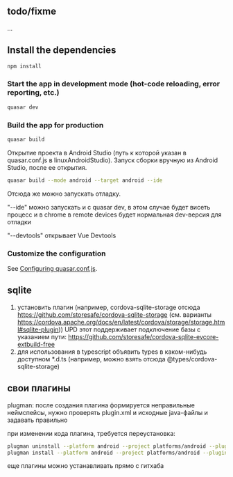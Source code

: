 ## todo/fixme
...

## Install the dependencies
```bash
npm install
```

### Start the app in development mode (hot-code reloading, error reporting, etc.)
```bash
quasar dev
```

### Build the app for production
```bash
quasar build
```

Открытие проекта в Android Studio (путь к которой указан в quasar.conf.js в linuxAndroidStudio).
Запуск сборки вручную из Android Studio, после ее открытия.
```bash
quasar build --mode android --target android --ide
```

Отсюда же можно запускать отладку.

"--ide" можно запускать и с quasar dev, в этом случае будет висеть процесс и в chrome в remote devices будет нормальная dev-версия для отладки

"--devtools" открывает Vue Devtools

### Customize the configuration
See [Configuring quasar.conf.js](https://quasar.dev/quasar-cli/quasar-conf-js).

## sqlite
1. установить плагин (например, cordova-sqlite-storage отсюда https://github.com/storesafe/cordova-sqlite-storage (см. варианты https://cordova.apache.org/docs/en/latest/cordova/storage/storage.html#sqlite-plugin))
UPD этот поддерживает подключение базы с указанием пути: https://github.com/storesafe/cordova-sqlite-evcore-extbuild-free
2. для использования в typescript объявить types в каком-нибудь доступном *.d.ts (например, можно взять отсюда @types/cordova-sqlite-storage)

## свои плагины
plugman: после создания плагина формируется неправильные неймспейсы, нужно проверять plugin.xml и исходные java-файлы и задавать правильно

при изменении кода плагина, требуется переустановка:
```bash
plugman uninstall --platform android --project platforms/android --plugin ../MyPlugin/
plugman install --platform android --project platforms/android --plugin ../MyPlugin/
```
еще плагины можно устанавливать прямо с гитхаба
